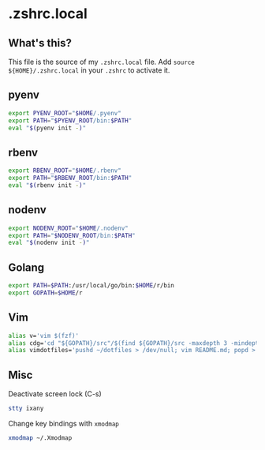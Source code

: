 # .zshrc.local

## What's this?

This file is the source of my `.zshrc.local` file.
Add `source ${HOME}/.zshrc.local` in your `.zshrc` to activate it.

## pyenv

```zsh
export PYENV_ROOT="$HOME/.pyenv"
export PATH="$PYENV_ROOT/bin:$PATH"
eval "$(pyenv init -)"
```

## rbenv

```zsh
export RBENV_ROOT="$HOME/.rbenv"
export PATH="$RBENV_ROOT/bin:$PATH"
eval "$(rbenv init -)"
```

## nodenv

```zsh
export NODENV_ROOT="$HOME/.nodenv"
export PATH="$NODENV_ROOT/bin:$PATH"
eval "$(nodenv init -)"
```

## Golang

```zsh
export PATH=$PATH:/usr/local/go/bin:$HOME/r/bin
export GOPATH=$HOME/r
```

## Vim
```zsh
alias v='vim $(fzf)'
alias cdg='cd "${GOPATH}/src"/$(find ${GOPATH}/src -maxdepth 3 -mindepth 3 -type d | sed -re "s/^.*?\/(.*\/.*\/.*)$/\1/g" | fzf)'
alias vimdotfiles='pushd ~/dotfiles > /dev/null; vim README.md; popd > /dev/null'
```

## Misc

Deactivate screen lock (C-s)
```zsh
stty ixany
```

Change key bindings with `xmodmap`

```zsh
xmodmap ~/.Xmodmap
```
